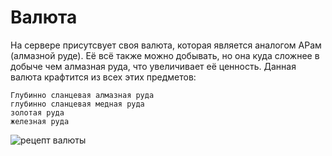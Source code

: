 # Валюта

На сервере присутсвует своя валюта, которая является аналогом АРам (алмазной руде). Её всё также можно добывать, но она куда сложнее в добыче чем алмазная руда, что увеличивает её ценность. Данная валюта крафтится из всех этих предметов: 

`Глубинно сланцевая алмазная руда`<br>
`глубинно сланцевая медная руда`<br>
`золотая руда`<br>
`железная руда`<br>

![рецепт валюты](https://2376298745-files.gitbook.io/~/files/v0/b/gitbook-x-prod.appspot.com/o/spaces%2FiafV1IVuYhXRQw30ttj9%2Fuploads%2F4CBsFcDrZNs52DybjucL%2F%D0%91%D0%B5%D0%B7%D1%8B%D0%BC%D1%8F%D0%BD%D0%BD%D1%8B%D0%B9.png?alt=media&token=fb6257ea-fefb-4bd6-b992-d8f574ae9e04)